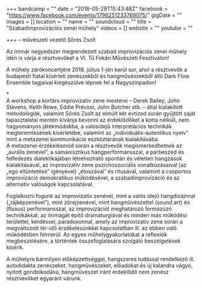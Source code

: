 +++
bandcamp = ""
date = "2018-05-29T15:43:48Z"
facebook = "https://www.facebook.com/events/1796251233769075/"
gigDate = ""
images = []
location = ""
name = ""
soundcloud = ""
title = "Szabadimprovizációs zenei műhely"
videos = []
website = ""
youtube = ""

+++
– művészeti vezető Sőrés Zsolt  
  
Az immár negyedszer megrendezett szabad improvizációs zenei műhely idén is várja a résztvevőket a VI. Tű Fokán Művészeti Fesztiválon!   
  
A műhely zárókoncertjére 2018. július 1-jén kerül sor, ahol a résztvevők a budapesti fiatal kísérleti zenészekből és hangművészekből álló Dark Flow Ensemble tagjaival kiegészülve lépnek fel a Nagyszínpadon!  
  
\*  
A workshop a kortárs improvizatív zene mesterei – Derek Bailey, John Stevens, Keith Rowe, Eddie Prévost, John Butcher stb. – által kialakított metodológiák, valamint Sőrés Zsolt az elmúlt két évtized során gyűjtött saját tapasztalatai mentén kívánja bevonni az érdeklődőket a kotta nélküli, nem hagyományos játékmódokba, a valósidejű interpretációs technikák megteremtésének kísérletébe, valamint az „individuális-autentikus nyelv” mint a metazenei kommunikáció eszköztárának kialakításába.  
A metazenei érzékelésmód során a résztvevők megismerkedhetnek az „aurális zenével”, a sámánisztikus hangperformansszal, a párbeszéd és felfedezés dialektikájában létrehozható spontán és véletlen hangzások kialakításával, az improvizatív zene pszichoszociális vonatkozásaival (az „ego eltüntetése” igényével) „étoszával” és rítusával, valamint a csoportos improvizáció demokratikus működésével, a szabadimprovizáció és az alternatív valóságok kapcsolatával.  
  
Foglalkozni fogunk az improvizatív zenével, mint a valós idejű hangdizájnnal („tájképzenével”), mint zörejzenével, mint hangművészettel (sound art) és (fluxus) performansszal, az improvizációt meghatározó formazúzó technikákkal, az önmagát építő dramaturgiával és minden más működési területtel, kérdéssel, paradoxonnal, amely az improvizatív zene során a megváltozott tér-idő érzékelésünkkel kapcsolatban ill. az ebben való működésben felmerül. Az egyes műhelygyakorlatokat a reflexiók megbeszélésére, a történtek összefoglalására szolgáló beszélgetések kísérik.   
  
A műhelyre bármilyen előképzettséggel, hangszeres tudással rendelkező ill. autodidakta zenészeket, hangművészeket, előadókat és új kalandra vágyó, nyitott gondolkodású, hangművészet iránt érdeklődő nem zenész résztvevőket egyaránt várunk.